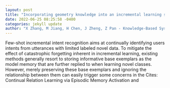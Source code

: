 ```yaml
--- 
layout: post 
title: "Incorporating geometry knowledge into an incremental learning structure for few-shot intent recognition" 
date: 2022-06-25 08:25:58 -0400 
categories: jekyll update 
author: "X Zhang, M Jiang, H Chen, J Zheng, Z Pan - Knowledge-Based Systems, 2022" 
--- 
```

Few-shot incremental intent recognition aims at continually identifying users intents from utterances with limited labeled novel data. To mitigate the effect of catastrophic forgetting inherent in incremental learning, existing methods generally resort to storing informative base exemplars as the model memory that are further replied to when learning novel classes. However, merely preserving these base exemplars and ignoring the relationship between them can easily trigger some concerns in the Cites: Continual Relation Learning via Episodic Memory Activation and